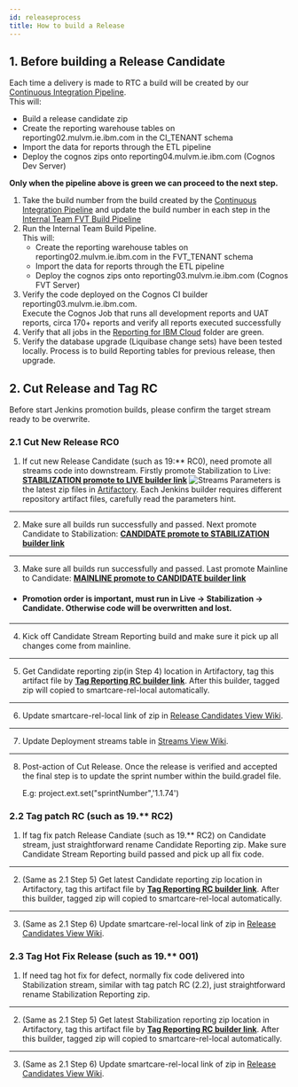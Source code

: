 ```yaml
---
id: releaseprocess
title: How to build a Release
---
```

## 1. Before building a Release Candidate
Each time a delivery is made to RTC a build will be created by our [Continuous Integration Pipeline](https://scdelivery.mul.ie.ibm.com/job/sc-wcm-reporting/job/cloudreporting/view/Contineous%20Integration%20Pipeline/).  
This will:
* Build a release candidate zip 
* Create the reporting warehouse tables on reporting02.mulvm.ie.ibm.com in the CI_TENANT schema
* Import the data for reports through the ETL pipeline
* Deploy the cognos zips onto reporting04.mulvm.ie.ibm.com (Cognos Dev Server)

**Only when the pipeline above is green we can proceed to the next step.**
1. Take the build number from the build created by the [Continuous Integration Pipeline](https://scdelivery.mul.ie.ibm.com/job/sc-wcm-reporting/job/cloudreporting/view/Contineous%20Integration%20Pipeline/) and update the build number in each step in the [Internal Team FVT Build Pipeline](https://scdelivery.mul.ie.ibm.com/job/sc-wcm-reporting/job/cloudreporting/view/Internal%20Team%20FVT%20build%20pipeline/)
2. Run the Internal Team Build Pipeline.   
This will: 
      * Create the reporting warehouse tables on reporting02.mulvm.ie.ibm.com in the FVT_TENANT schema
      * Import the data for reports through the ETL pipeline
      * Deploy the cognos zips onto reporting03.mulvm.ie.ibm.com (Cognos FVT Server)
3. Verify the code deployed on the Cognos CI builder reporting03.mulvm.ie.ibm.com.  
Execute the Cognos Job that runs all development reports and UAT reports, circa 170+ reports and verify all reports executed successfully 
4. Verify that all jobs in the [Reporting for IBM Cloud](https://scdelivery.mul.ie.ibm.com/job/sc-wcm-reporting/job/cloudreporting/) folder are green.
5. Verify the database upgrade (Liquibase change sets) have been tested locally. Process is to build Reporting tables for previous release, then upgrade. 

## 2. Cut Release and Tag RC
Before start Jenkins promotion builds, please confirm the target stream ready to be overwrite. 

### 2.1 Cut New Release RC0
1. If cut new Release Candidate (such as 19:** RC0), need promote all streams code into downstream.
Firstly promote Stabilization to Live: **[STABILIZATION promote to LIVE builder link](http://scdelivery.mul.ie.ibm.com/job/sc-release-engineering/job/reporting-streams-promotion/job/reportingcloud/job/push-reportingcloud-live-baselines/)**
![Streams](assets/live-promote.png)
Parameters is the latest zip files in [Artifactory](http://screpo1.mul.ie.ibm.com/webapp/#/home).
Each Jenkins builder requires different repository artifact files, carefully read the parameters hint.
***

2. Make sure all builds run successfully and passed.
Next promote Candidate to Stabilization: **[CANDIDATE promote to STABILIZATION builder link](http://scdelivery.mul.ie.ibm.com/job/sc-release-engineering/job/reporting-streams-promotion/job/reportingcloud/job/push-reportingcloud-stabilization-baselines/)**
***

3. Make sure all builds run successfully and passed.
Last promote Mainline to Candidate: **[MAINLINE promote to CANDIDATE builder link](http://scdelivery.mul.ie.ibm.com/job/sc-release-engineering/job/reporting-streams-promotion/job/reportingcloud/job/push-reportingcloud-candidate-baselines/)**

* #### Promotion order is important, must run in Live -> Stabilization -> Candidate. Otherwise code will be overwritten and lost. ####

***

4. Kick off Candidate Stream Reporting build and make sure it pick up all changes come from mainline.
***

5. Get Candidate reporting zip(in Step 4) location in Artifactory, tag this artifact file by **[Tag Reporting RC builder link](http://scdelivery.mul.ie.ibm.com/job/sc-release-engineering/job/rename-zip-files/job/copy-rename-reporting/)**. 
After this builder, tagged zip will copied to smartcare-rel-local automatically.
***

6. Update smartcare-rel-local link of zip in [Release Candidates View Wiki](releases/rc.md).
***

7. Update Deployment streams table in [Streams View Wiki](releases/streams.md).
***

8. Post-action of Cut Release. Once the release is verified and accepted the final step is to update the sprint number within the build.gradel file.

      E.g: project.ext.set("sprintNumber",'1.1.74')


### 2.2 Tag patch RC (such as 19.** RC2)

1. If tag fix patch Release Candiate (such as 19.** RC2) on Candidate stream, just straightforward rename Candidate Reporting zip.
Make sure Candidate Stream Reporting build passed and pick up all fix code.
***

2. (Same as 2.1 Step 5) Get latest Candidate reporting zip location in Artifactory, tag this artifact file by **[Tag Reporting RC builder link](http://scdelivery.mul.ie.ibm.com/job/sc-release-engineering/job/rename-zip-files/job/copy-rename-reporting/)**. 
After this builder, tagged zip will copied to smartcare-rel-local automatically.
***

3.  (Same as 2.1 Step 6) Update smartcare-rel-local link of zip in [Release Candidates View Wiki](releases/rc.md).

### 2.3 Tag Hot Fix Release (such as 19.** 001)


1. If need tag hot fix for defect, normally fix code delivered into Stabilization stream, similar with tag patch RC (2.2), just straightforward rename Stabilization Reporting zip.
***

2. (Same as 2.1 Step 5) Get latest Stabilization reporting zip location in Artifactory, tag this artifact file by **[Tag Reporting RC builder link](http://scdelivery.mul.ie.ibm.com/job/sc-release-engineering/job/rename-zip-files/job/copy-rename-reporting/)**. 
After this builder, tagged zip will copied to smartcare-rel-local automatically.
***

3. (Same as 2.1 Step 6) Update smartcare-rel-local link of zip in [Release Candidates View Wiki](releases/rc.md).
